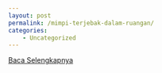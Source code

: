 ```yaml
---
layout: post
permalink: /mimpi-terjebak-dalam-ruangan/
categories:
    - Uncategorized
---
```


[Baca Selengkapnya](/05)